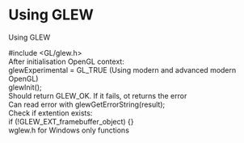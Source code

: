 # Using GLEW
Using GLEW

#include <GL/glew.h> <br />
After initialisation OpenGL context: <br />
glewExperimental = GL_TRUE (Using modern and advanced modern OpenGL) <br />
glewInit(); <br />
Should return GLEW_OK. If it fails, ot returns the error <br />
Can read error with glewGetErrorString(result); <br />
Check if extention exists: <br />
if (!GLEW_EXT_framebuffer_object) {} <br />
wglew.h for Windows only functions <br />